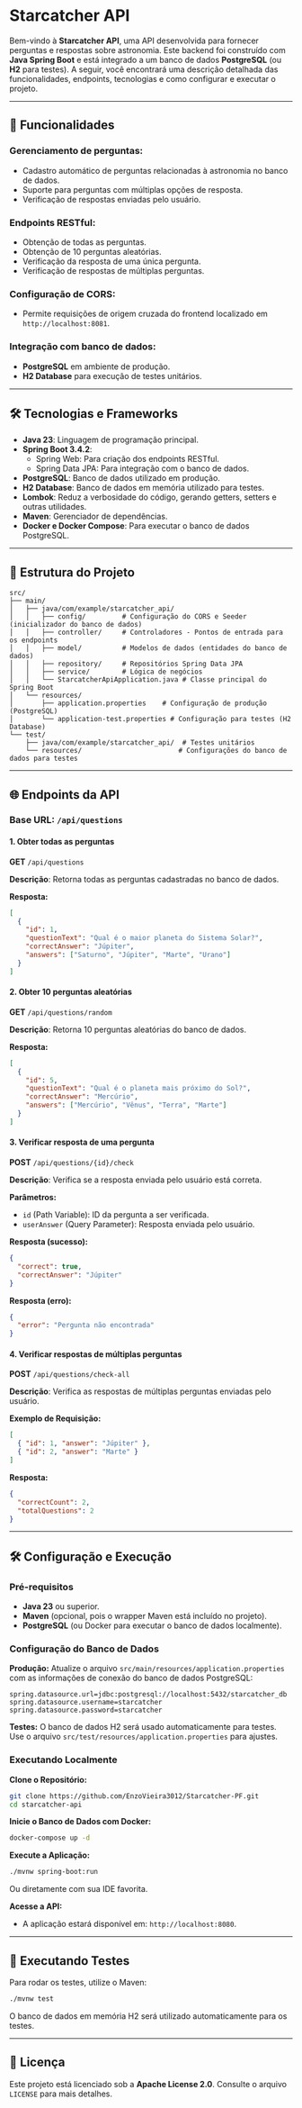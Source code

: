 # Starcatcher API

Bem-vindo à **Starcatcher API**, uma API desenvolvida para fornecer perguntas e respostas sobre astronomia. Este backend foi construído com **Java Spring Boot** e está integrado a um banco de dados **PostgreSQL** (ou **H2** para testes). A seguir, você encontrará uma descrição detalhada das funcionalidades, endpoints, tecnologias e como configurar e executar o projeto.

---

## 🚀 Funcionalidades

### Gerenciamento de perguntas:
- Cadastro automático de perguntas relacionadas à astronomia no banco de dados.
- Suporte para perguntas com múltiplas opções de resposta.
- Verificação de respostas enviadas pelo usuário.

### Endpoints RESTful:
- Obtenção de todas as perguntas.
- Obtenção de 10 perguntas aleatórias.
- Verificação da resposta de uma única pergunta.
- Verificação de respostas de múltiplas perguntas.

### Configuração de CORS:
- Permite requisições de origem cruzada do frontend localizado em `http://localhost:8081`.

### Integração com banco de dados:
- **PostgreSQL** em ambiente de produção.
- **H2 Database** para execução de testes unitários.

---

## 🛠️ Tecnologias e Frameworks

- **Java 23**: Linguagem de programação principal.
- **Spring Boot 3.4.2**:
  - Spring Web: Para criação dos endpoints RESTful.
  - Spring Data JPA: Para integração com o banco de dados.
- **PostgreSQL**: Banco de dados utilizado em produção.
- **H2 Database**: Banco de dados em memória utilizado para testes.
- **Lombok**: Reduz a verbosidade do código, gerando getters, setters e outras utilidades.
- **Maven**: Gerenciador de dependências.
- **Docker e Docker Compose**: Para executar o banco de dados PostgreSQL.

---

## 📂 Estrutura do Projeto

```
src/
├── main/
│   ├── java/com/example/starcatcher_api/
│   │   ├── config/         # Configuração do CORS e Seeder (inicializador do banco de dados)
│   │   ├── controller/     # Controladores - Pontos de entrada para os endpoints
│   │   ├── model/          # Modelos de dados (entidades do banco de dados)
│   │   ├── repository/     # Repositórios Spring Data JPA
│   │   ├── service/        # Lógica de negócios
│   │   └── StarcatcherApiApplication.java # Classe principal do Spring Boot
│   └── resources/
│       ├── application.properties    # Configuração de produção (PostgreSQL)
│       └── application-test.properties # Configuração para testes (H2 Database)
└── test/
    ├── java/com/example/starcatcher_api/  # Testes unitários
    └── resources/                        # Configurações do banco de dados para testes
```

---

## 🌐 Endpoints da API

### **Base URL**: `/api/questions`

#### 1. Obter todas as perguntas
**GET** `/api/questions`

**Descrição**: Retorna todas as perguntas cadastradas no banco de dados.

**Resposta:**
```json
[
  {
    "id": 1,
    "questionText": "Qual é o maior planeta do Sistema Solar?",
    "correctAnswer": "Júpiter",
    "answers": ["Saturno", "Júpiter", "Marte", "Urano"]
  }
]
```

#### 2. Obter 10 perguntas aleatórias
**GET** `/api/questions/random`

**Descrição**: Retorna 10 perguntas aleatórias do banco de dados.

**Resposta:**
```json
[
  {
    "id": 5,
    "questionText": "Qual é o planeta mais próximo do Sol?",
    "correctAnswer": "Mercúrio",
    "answers": ["Mercúrio", "Vênus", "Terra", "Marte"]
  }
]
```

#### 3. Verificar resposta de uma pergunta
**POST** `/api/questions/{id}/check`

**Descrição**: Verifica se a resposta enviada pelo usuário está correta.

**Parâmetros:**
- `id` (Path Variable): ID da pergunta a ser verificada.
- `userAnswer` (Query Parameter): Resposta enviada pelo usuário.

**Resposta (sucesso):**
```json
{
  "correct": true,
  "correctAnswer": "Júpiter"
}
```

**Resposta (erro):**
```json
{
  "error": "Pergunta não encontrada"
}
```

#### 4. Verificar respostas de múltiplas perguntas
**POST** `/api/questions/check-all`

**Descrição**: Verifica as respostas de múltiplas perguntas enviadas pelo usuário.

**Exemplo de Requisição:**
```json
[
  { "id": 1, "answer": "Júpiter" },
  { "id": 2, "answer": "Marte" }
]
```

**Resposta:**
```json
{
  "correctCount": 2,
  "totalQuestions": 2
}
```

---

## 🛠️ Configuração e Execução

### **Pré-requisitos**
- **Java 23** ou superior.
- **Maven** (opcional, pois o wrapper Maven está incluído no projeto).
- **PostgreSQL** (ou Docker para executar o banco de dados localmente).

### **Configuração do Banco de Dados**

**Produção:**
Atualize o arquivo `src/main/resources/application.properties` com as informações de conexão do banco de dados PostgreSQL:
```properties
spring.datasource.url=jdbc:postgresql://localhost:5432/starcatcher_db
spring.datasource.username=starcatcher
spring.datasource.password=starcatcher
```

**Testes:**
O banco de dados H2 será usado automaticamente para testes. Use o arquivo `src/test/resources/application.properties` para ajustes.

### **Executando Localmente**

**Clone o Repositório:**
```bash
git clone https://github.com/EnzoVieira3012/Starcatcher-PF.git
cd starcatcher-api
```

**Inicie o Banco de Dados com Docker:**
```bash
docker-compose up -d
```

**Execute a Aplicação:**
```bash
./mvnw spring-boot:run
```
Ou diretamente com sua IDE favorita.

**Acesse a API:**
- A aplicação estará disponível em: `http://localhost:8080`.

---

## 🧪 Executando Testes

Para rodar os testes, utilize o Maven:
```bash
./mvnw test
```
O banco de dados em memória H2 será utilizado automaticamente para os testes.

---

## 📖 Licença
Este projeto está licenciado sob a **Apache License 2.0**. Consulte o arquivo `LICENSE` para mais detalhes.
